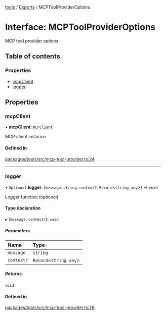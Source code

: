 <!-- 
 ⚠️  AUTO-GENERATED FILE - DO NOT EDIT MANUALLY
 This file is automatically generated by scripts/docs-generator.js
 To make changes, edit the source TypeScript files or update the generator script
-->

[tools](../../) / [Exports](../modules) / MCPToolProviderOptions

# Interface: MCPToolProviderOptions

MCP tool provider options

## Table of contents

### Properties

- [mcpClient](MCPToolProviderOptions#mcpclient)
- [logger](MCPToolProviderOptions#logger)

## Properties

### mcpClient

• **mcpClient**: [`MCPClient`](MCPClient)

MCP client instance

#### Defined in

[packages/tools/src/mcp-tool-provider.ts:24](https://github.com/woojubb/robota/blob/b8c05a1e0e0191a7c7da275868f2aa9a78af55c1/packages/tools/src/mcp-tool-provider.ts#L24)

___

### logger

• `Optional` **logger**: (`message`: `string`, `context?`: `Record`\<`string`, `any`\>) => `void`

Logger function (optional)

#### Type declaration

▸ (`message`, `context?`): `void`

##### Parameters

| Name | Type |
| :------ | :------ |
| `message` | `string` |
| `context?` | `Record`\<`string`, `any`\> |

##### Returns

`void`

#### Defined in

[packages/tools/src/mcp-tool-provider.ts:26](https://github.com/woojubb/robota/blob/b8c05a1e0e0191a7c7da275868f2aa9a78af55c1/packages/tools/src/mcp-tool-provider.ts#L26)
